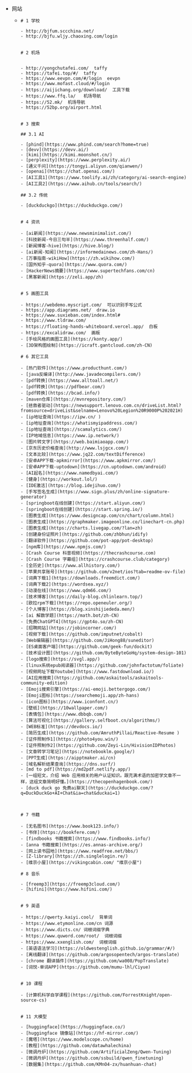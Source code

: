 - 网站
	- ```
	  # 1 学校
	  
	  - http://bjfum.sccchina.net/
	  - http://bjfu.wljy.chaoxing.com/login
	  
	  
	  # 2 机场
	  
	  
	  - http://yongchutafei.com/  taffy
	  - https://tafei.top/#/  taffy
	  - https://www.eevpn.com/#/login  eevpn
	  - https://www.mofast.cloud/#/login
	  - https://aijichang.org/download/  工具下载
	  - https://www.ffq.la/   机场导航
	  - https://52.mk/  机场导航
	  - https://52bp.org/airport.html
	  
	  
	  # 3 搜索
	  
	  ## 3.1 AI
	  
	  - [phind](https://www.phind.com/search?home=true)
	  - [devv](https://devv.ai/)
	  - [kimi](https://kimi.moonshot.cn/)
	  - [perplexity](https://www.perplexity.ai/)
	  - [通义千问](https://tongyi.aliyun.com/qianwen/)
	  - [openai](https://chat.openai.com/)
	  - [AI工具1](https://www.toolify.ai/zh/category/ai-search-engine)
	  - [AI工具2](https://www.aihub.cn/tools/search/)
	  
	  ## 3.2 传统
	  
	  - [duckduckgo](https://duckduckgo.com/)
	  
	  
	  # 4 资讯
	  
	  - [ai新闻](https://www.newsminimalist.com/)
	  - [科技新闻-今日三句半](https://www.threenhalf.com/)
	  - [新闻博客-hive](https://hive.blog/)
	  - [ai新闻-知闻](https://informedainews.com/zh-Hans/)
	  - [万事指南-wikiHow](https://zh.wikihow.com/)
	  - [国外知乎-quora](https://www.quora.com/)
	  - [HackerNews摘要](https://www.supertechfans.com/cn)
	  - [黑客新闻](https://zeli.app/zh)
	  
	  
	  # 5 画图工具
	  
	  - https://webdemo.myscript.com/  可以识别手写公式
	  - https://app.diagrams.net/  draw.io
	  - https://www.suxieban.com/index.html#
	  - https://www.tldraw.com/
	  - https://floating-hands-whiteboard.vercel.app/  白板
	  - https://excalidraw.com/  画板
	  - [手绘风格的画图工具](https://konty.app/)
	  - [3D架构图绘制](https://icraft.gantcloud.com/zh-CN)
	  
	  # 6 其它工具
	  
	  - [热门软件](https://www.producthunt.com/)
	  - [java反编译](http://www.javadecompilers.com/)
	  - [pdf转换](https://www.alltoall.net/)
	  - [pdf转换](https://pdfbear.com/)
	  - [pdf转换](https://bcad.info/)
	  - [maven仓库](https://mvnrepository.com/)
	  - [拯救者驱动](https://newsupport.lenovo.com.cn/driveList.html?fromsource=driveList&selname=Lenovo%20Legion%20R9000P%202021H)
	  - [ip地址查询](https://ipw.cn/ )
	  - [ip地址查询](https://whatismyipaddress.com/)
	  - [ip地址查询](https://scamalytics.com/)
	  - [IP地域信息](https://www.ip.network/)
	  - [图片转文字](https://web.baimiaoapp.com/)
	  - [京东历史价格查询](http://www.lsjgcx.com/)
	  - [文本比较](https://www.jq22.com/textDifference)
	  - [安卓APP下载-apkmirror](https://www.apkmirror.com/)
	  - [安卓APP下载-uptodown](https://cn.uptodown.com/android)
	  - [AI起名](https://www.namedbyai.com/)
	  - [健身](https://workout.lol/)
	  - [IDE激活](https://blog.idejihuo.com/)
	  - [手写签名生成](https://www.sign.plus/zh/online-signature-generator)
	  - [springboot在线创建](https://start.aliyun.com/)
	  - [springboot在线创建](https://start.spring.io/)
	  - [图表生成](https://www.designcap.com/cn/chart/column.html)
	  - [图表生成](https://graphmaker.imageonline.co/linechart-cn.php)
	  - [图表生成](https://charts.livegap.com/?lan=zh)
	  - [创建身份证照片](https://github.com/zhbhun/idify)
	  - [翻译软件](https://github.com/pot-app/pot-desktop)
	  - [npm库](https://www.npmjs.com/)
	  - [Crash Course 科普视频](https://thecrashcourse.com)
	  - [Crash Course 字幕组](https://crashcourse.club/category)
	  - [全历史](https://www.allhistory.com/)
	  - [苹果共享账号](https://github.com/v2net/ios?tab=readme-ov-file)
	  - [词典下载1](https://downloads.freemdict.com/)
	  - [词典下载2](https://wordsea.xyz/)
	  - [动漫在线](https://www.qdm66.com/)
	  - [技术博客](https://daily-blog.chlinlearn.top/) 
	  - [欧拉rpm下载](https://repo.openeuler.org/)
	  - [个人博客](https://blog.xinshijiededa.men/)
	  - [ai 解数学题](https://math.bot/zh-CN)
	  - [免费ChatGPT4](https://gpt4o.so/zh-CN)
	  - [招聘网站](https://jobincorner.com/)
	  - [视频下载](https://github.com/imputnet/cobalt)
	  - [Web编辑器](https://github.com/JiHong88/suneditor)
	  - [ES桌面客户端](https://github.com/geek-fun/dockit)
	  - [技术设计图](https://github.com/ByteByteGoHq/system-design-101)
	  - [logo搜索](https://svgl.app/)
	  - [linux系统epub阅读器](https://github.com/johnfactotum/foliate)
	  - [视频网址下载Youtube](https://www.fastdownload.io/)
	  - [AI应用搜索](https://github.com/askaitools/askaitools-community-edition)
	  - [Emoji搜索引擎](https://ai-emoji.bettergogo.com/)
	  - [Emoji图标](https://searchemoji.app/zh-hans)
	  - [icon图标](https://www.iconfont.cn/)
	  - [壁纸](https://10wallpaper.com/)
	  - [表情包](https://www.dbbqb.com/)
	  - [算法可视化](https://gallery.selfboot.cn/algorithms/)
	  - [WEB标准](https://devdocs.io/)
	  - [简历生成](https://github.com/AmruthPillai/Reactive-Resume )
	  - [证件照制作1](https://photo4you.win/)
	  - [证件照制作2](https://github.com/Zeyi-Lin/HivisionIDPhotos)
	  - [文章转学习笔记](https://notebooklm.google/)
	  - [PPT生成](https://aipptmaker.ai/cn)
	  - [域名解析结果查询](https://dns.surf/)
	  - [md to pdf](https://md2pdf.netlify.app/)
	  - [一组短文，介绍 Web 应用相关的用户认证知识。跟充满术语的加密学文章不一样，这组文章简明好懂。](https://thecopenhagenbook.com/)
	  - [duck duck go 免费ai聊天](https://duckduckgo.com/?q=DuckDuckGo+AI+Chat&ia=chat&duckai=1)
	  
	  
	  
	  # 7 书籍
	  
	  - [无名图书](https://www.book123.info/)
	  - [书伴](https://bookfere.com/)
	  - [findbooks 书籍搜索](https://www.findbooks.info/)
	  - [anna 书籍搜索](https://es.annas-archive.org/)
	  - [网上读书园地](https://www.readfree.net/bbs/)
	  - [Z-library](https://zh.singlelogin.re/)
	  - [维京小屋](https://vikingcabin.com/ "维京小屋")
	  
	  # 8 音乐
	  
	  - [freemp3](https://freemp3cloud.com/)
	  - [hifini](https://www.hifini.com/)
	  
	  
	  # 9 英语
	  
	  - https://qwerty.kaiyi.cool/  背单词
	  - https://www.etymonline.com/cn 词源
	  - https://www.dicts.cn/ 词根词缀字典
	  - https://www.quword.com/root/  词根词缀
	  - https://www.xxenglish.com/  词根词缀
	  - [英语语法学习](https://oldwestenglish.github.io/grammar/#/)
	  - [离线翻译](https://github.com/argosopentech/argos-translate)
	  - [chrome 翻译插件](https://github.com/wa008/PopTranslate)
	  - [词悦-单词APP](https://github.com/mumu-lhl/Ciyue)
	  
	  
	  # 10 课程
	  
	  - [计算机科学自学课程](https://github.com/ForrestKnight/open-source-cs)
	  
	  
	  # 11 大模型
	  
	  - [huggingface](https://huggingface.co/)
	  - [huggingface 镜像站](https://hf-mirror.com/)
	  - [魔塔](https://www.modelscope.cn/home)
	  - [教程](https://github.com/datawhalechina)
	  - [微调丹炉](https://github.com/ArtificialZeng/Qwen-Tuning)
	  - [微调丹炉](https://github.com/ssbuild/qwen_finetuning)
	  - [数据集](https://github.com/KMnO4-zx/huanhuan-chat)
	  ```